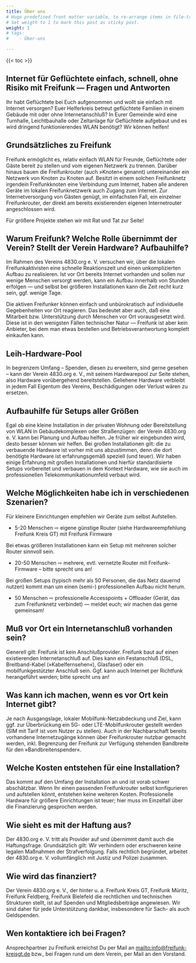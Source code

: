 ```yaml
---
title: Über uns
# Hugo predefined front matter variable, to re-arrange items in file-tree menu.
# Set weigth to 1 to mark this post as sticky post.
weight: 1
# tags:
#    - Über-uns

---
```


{{< toc >}}

## Internet für Geflüchtete einfach, schnell, ohne Risiko mit Freifunk — Fragen und Antworten

Ihr habt Geflüchtete bei Euch aufgenommen und wollt sie einfach mit Internet versorgen? Euer Helferkreis betreut geflüchtete Familien in einem Gebäude mit oder ohne Internetanschluß? In Eurer Gemeinde wird eine Turnhalle, Leichtbauhalle oder Zeltanlage für Geflüchtete aufgebaut und es wird dringend funktionierendes WLAN benötigt? Wir können helfen!

## Grundsätzliches zu Freifunk

Freifunk ermöglicht es, relativ einfach WLAN für Freunde, Geflüchtete oder Gäste bereit zu stellen und vom eigenen Netzwerk zu trennen. Darüber hinaus bauen die Freifunkrouter (auch »Knoten« genannt) untereinander ein Netzwerk von Knoten zu Knoten auf. Besitzt in einem solchen Freifunknetz irgendein Freifunkknoten eine Verbindung zum Internet, haben alle anderen Geräte im lokalen Freifunknetzwerk auch Zugang zum Internet. Zur Internetversorgung von Gästen genügt, im einfachsten Fall, ein einzelner Freifunkrouter, der direkt am bereits existierenden eigenen Internetrouter angeschlossen wird.

Für größere Projekte stehen wir mit Rat und Tat zur Seite!

## Warum Freifunk? Welche Rolle übernimmt der Verein? Stellt der Verein Hardware? Aufbauhilfe?

Im Rahmen des Vereins 4830.org e. V. versuchen wir, über die lokalen Freifunkaktivisten eine schnelle Reaktionszeit und einen unkomplizierten Aufbau zu realisieren. Ist vor Ort bereits Internet vorhanden und sollen nur wenige Menschen versorgt werden, kann ein Aufbau innerhalb von Stunden erfolgen — und selbst bei größeren Installationen kann die Zeit recht kurz sein, ggf. wenige Tage.

Die aktiven Freifunker können einfach und unbürokratisch auf individuelle Gegebenheiten vor Ort reagieren. Das bedeutet aber auch, daß eine Mitarbeit bzw. Unterstützung durch Menschen vor Ort vorausgesetzt wird. Diese ist in den wenigsten Fällen technischer Natur — Freifunk ist aber kein Anbieter, bei dem man etwas bestellen und Betriebsverantwortung komplett einkaufen kann.

## Leih-Hardware-Pool

In begrenzem Umfang – Spenden, diesen zu erweitern, sind gerne gesehen – kann der Verein 4830.org e. V., mit seinem Hardwarepool zur Seite stehen, also Hardware vorübergehend bereitstellen. Geliehene Hardware verbleibt in jedem Fall Eigentum des Vereins, Beschädigungen oder Verlust wären zu ersetzen.

## Aufbauhilfe für Setups aller Größen

Egal ob eine kleine Installation in der privaten Wohnung oder Bereitstellung von WLAN in Gebäudekomplexen oder Straßenzügen: der Verein 4830.org e. V. kann bei Planung und Aufbau helfen. Je früher wir eingebunden wird, desto besser können wir helfen. Bei großen Installationen gilt: die zu verbauende Hardware ist vorher mit uns abzustimmen, denn die dort benötigte Hardware ist erfahrungsgemäß speziell (und teuer). Wir haben einige Erfahrung mit großen Installationen und hierfür standardisierte Setups vorbereitet und verbauen in dem Kontext Hardware, wie sie auch im professionellen Telekommunikationumfeld verbaut wird.

## Welche Möglichkeiten habe ich in verschiedenen Szenarien?

Für kleinere Einrichtungen empfehlen wir Geräte zum selbst Aufstellen.

- 5-20 Menschen ⇨ eigene günstige Router (siehe Hardwareempfehlung Freifunk Kreis GT) mit Freifunk Firmware

Bei etwas größeren Installationen kann ein Setup mit mehreren solcher Router sinnvoll sein.

- 20-50 Menschen ⇨ mehrere, evtl. vernetzte Router mit Freifunk-Firmware – bitte sprecht uns an!

Bei großen Setups (typisch mehr als 50 Personen, die das Netz dauernd nutzen) kommt man um einen (semi-) professionellen Aufbau nicht herum.

- 50 Menschen ⇨ professionelle Accesspoints + Offloader (Gerät, das zum Freifunknetz verbindet) — meldet euch; wir machen das gerne gemeinsam!

## Muß vor Ort ein Internetanschluß vorhanden sein?

Generell gilt: Freifunk ist kein Anschlußprovider. Freifunk baut auf einen existierenden Inter­net­an­schluß auf. Dies kann ein Festanschluß (DSL, Breitband-Kabel (»Kabelfernsehen«), Glasfaser) oder ein mobilfunkgestützter Anschluß sein. Ggf. kann auch Internet per Richtfunk herangeführt werden; bitte sprecht uns an!

## Was kann ich machen, wenn es vor Ort kein Internet gibt?

Je nach Ausgangslage, lokaler Mobilfunk-Netzabdeckung und Ziel, kann ggf. zur Überbrückung ein 5G- oder LTE-Mobilfunkrouter gestellt werden (SIM mit Tarif ist vom Nutzer zu stellen). Auch in der Nachbarschaft bereits vorhandene Internetzugänge können über Freifunkrouter nutzbar gemacht werden, inkl. Begrenzung der Frei­funk zur Ver­fügung stehenden Band­breite für den »Band­brei­ten­spen­der«.

## Welche Kosten entstehen für eine Installation?

Das kommt auf den Umfang der Installation an und ist vorab schwer abschätzbar. Wenn Ihr einen passenden Freifunkrouter selbst konfigurieren und aufstellen könnt, entstehen keine weiteren Kosten. Professionelle Hardware für größere Einrichtungen ist teuer; hier muss im Einzelfall über die Finanzierung gesprochen werden.

## Wie sieht es mit der Haftung aus?

Der 4830.org e. V. tritt als Provider auf und übernimmt damit auch die Haftungsfrage. Grundsätzlich gilt: Wir verhindern oder erschweren keine legalen Maßnahmen der Strafverfolgung. Falls recht­lich begründet, arbeitet der 4830.org e. V. vollumfänglich mit Justiz und Polizei zusammen.

## Wie wird das finanziert?

Der Verein 4830.org e. V., der hinter u. a. Freifunk Kreis GT, Freifunk Müritz, Freifunk Feldberg, Freifunk Bielefeld die rechtlichen und technischen Strukturen stellt, ist auf Spenden und Mitgliedsbeiträge angewiesen. Wir sind daher für jede Unterstützung dankbar, insbesondere für Sach- als auch Geldspenden.

## Wen kontaktiere ich bei Fragen?

Ansprechpartner zu Freifunk erreichst Du per Mail an [mailto:info@freifunk-kreisgt.de](info@freifunk-kreisgt.de) bzw., bei Fragen rund um dem Verein, per Mail an den Vorstand.

